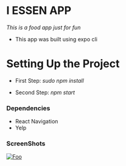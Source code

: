 # I ESSEN APP 

_This is a food app just for fun_

* This app was built using expo cli

# Setting Up the Project
* First Step: 
_sudo npm install_

* Second Step:
_npm start_

### Dependencies 
* React Navigation 
* Yelp

### ScreenShots
[![Foo](http://www.google.com.au/images/nav_logo7.png)](http://google.com.au/)
